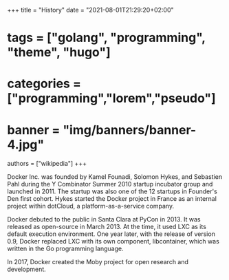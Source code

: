 +++
title = "History"
date = "2021-08-01T21:29:20+02:00"
# tags = ["golang", "programming", "theme", "hugo"]
# categories = ["programming","lorem","pseudo"]
# banner = "img/banners/banner-4.jpg"
authors = ["wikipedia"]
+++

Docker Inc. was founded by Kamel Founadi, Solomon Hykes, and Sebastien Pahl during the Y Combinator Summer 2010 startup incubator group and launched in 2011. The startup was also one of the 12 startups in Founder's Den first cohort. Hykes started the Docker project in France as an internal project within dotCloud, a platform-as-a-service company.

Docker debuted to the public in Santa Clara at PyCon in 2013. It was released as open-source in March 2013. At the time, it used LXC as its default execution environment. One year later, with the release of version 0.9, Docker replaced LXC with its own component, libcontainer, which was written in the Go programming language.

In 2017, Docker created the Moby project for open research and development.